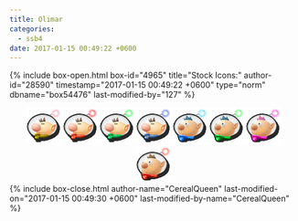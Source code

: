 ```yaml
---
title: Olimar
categories:
  - ssb4
date: 2017-01-15 00:49:22 +0600
---
```

{% include box-open.html box-id="4965" title="Stock Icons:" author-id="28590" timestamp="2017-01-15 00:49:22 +0600" type="norm" dbname="box54476" last-modified-by="127" %}
<center><img src="Stock_1.png" /><img src="Stock_2.png" /><img src="Stock_3.png" /><img src="Stock_4.png" /><img src="Stock_5.png" /><img src="Stock_6.png" /><img src="Stock_7.png" /><img src="Stock_8.png" /></center>
{% include box-close.html author-name="CerealQueen" last-modified-on="2017-01-15 00:49:30 +0600" last-modified-by-name="CerealQueen" %}

